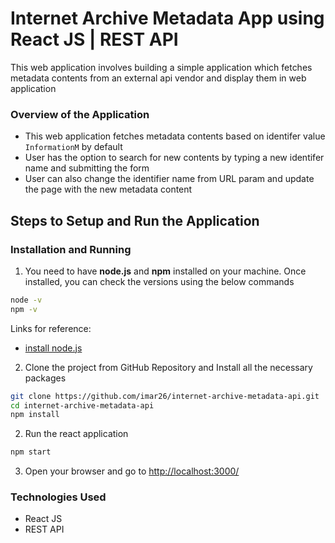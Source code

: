 # Internet Archive Metadata App using React JS | REST API

This web application involves building a simple application which fetches metadata contents from an external api vendor and display them in web application

### Overview of the Application
* This web application fetches metadata contents based on identifer value `InformationM` by default
* User has the option to search for new contents by typing a new identifer name and submitting the form
* User can also change the identifier name from URL param and update the page with the new metadata content

## Steps to Setup and Run the Application

### Installation and Running
1. You need to have **node.js** and **npm** installed on your machine. Once installed, you can check the versions using the below commands

```sh
node -v
npm -v
```
Links for reference:
* [install node.js](https://nodejs.org/en/download/)

2. Clone the project from GitHub Repository and Install all the necessary packages

```sh
git clone https://github.com/imar26/internet-archive-metadata-api.git
cd internet-archive-metadata-api
npm install
```

2. Run the react application

```sh
npm start
```

3. Open your browser and go to [http://localhost:3000/](http://localhost:3000/)

### Technologies Used

* React JS
* REST API